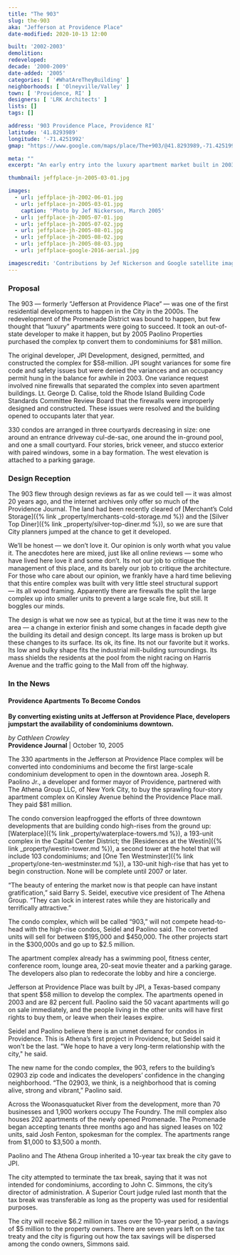 ```yaml
---
title: "The 903"
slug: the-903
aka: "Jefferson at Providence Place"
date-modified: 2020-10-13 12:00

built: '2002-2003'
demolition: 
redeveloped: 
decade: '2000-2009'
date-added: '2005'
categories: [ '#WhatAreTheyBuilding' ]
neighborhoods: [ 'Olneyville/Valley' ]
town: [ 'Providence, RI' ]
designers: [ 'LRK Architects' ]
lists: []
tags: []

address: '903 Providence Place, Providence RI'
latitude: '41.8293989'
longitude: '-71.4251992'
gmap: "https://www.google.com/maps/place/The+903/@41.8293989,-71.4251992,18z/data=!4m5!3m4!1s0x89e4450f00019e67:0x27e3e40ca72c034d!8m2!3d41.8279599!4d-71.4215192"

meta: ""
excerpt: "An early entry into the luxury apartment market built in 2003. By 2005 it was purchased and redeveloped as 330 condominiums."

thumbnail: jeffplace-jn-2005-03-01.jpg

images:
  - url: jeffplace-jh-2002-06-01.jpg
  - url: jeffplace-jn-2005-03-01.jpg
    caption: 'Photo by Jef Nickerson, March 2005'
  - url: jeffplace-jh-2005-07-01.jpg
  - url: jeffplace-jh-2005-07-02.jpg
  - url: jeffplace-jh-2005-08-01.jpg
  - url: jeffplace-jh-2005-08-02.jpg
  - url: jeffplace-jh-2005-08-03.jpg
  - url: jeffplace-google-2016-aerial.jpg

imagescredit: 'Contributions by Jef Nickerson and Google satellite imagery'
---
```


### Proposal

The 903 — formerly “Jefferson at Providence Place“ — was one of the first residential developments to happen in the City in the 2000s. The redevelopment of the Promenade District was bound to happen, but few thought that “luxury” apartments were going to succeed. It took an out-of-state developer to make it happen, but by 2005 Paolino Properties purchased the complex tp convert them to condominiums for $81 million. 

The original developer, JPI Development, designed, permitted, and constructed the complex for $58-million. JPI sought variances for some fire code and safety issues but were denied the variances and an occupancy permit hung in the balance for awhile in 2003. One variance request involved nine firewalls that separated the complex into seven apartment buildings. Lt. George D. Calise, told the Rhode Island Building Code Standards Committee Review Board that the firewalls were improperly designed and constructed. These issues were resolved and the building opened to occupants later that year. 

330 condos are arranged in three courtyards decreasing in size: one around an entrance driveway cul-de-sac, one around the in-ground pool, and one a small courtyard. Four stories, brick veneer, and stucco exterior with paired windows, some in a bay formation. The west elevation is attached to a parking garage. 


### Design Reception

The 903 flew through design reviews as far as we could tell — it was almost 20 years ago, and the internet archives only offer so much of the Providence Journal. The land had been recently cleared of [Merchant’s Cold Storage]({% link _property/merchants-cold-storage.md %}) and the [Silver Top Diner]({% link _property/silver-top-diner.md %}), so we are sure that City planners jumped at the chance to get it developed. 

We’ll be honest — we don’t love it. Our opinion is only worth what you value it. The anecdotes here are mixed, just like all online reviews — some who have lived here love it and some don’t. Its not our job to critique the management of this place, and its barely our job to critique the architecture. For those who care about our opinion, we frankly have a hard time believing that this entire complex was built with very little steel structural support — its all wood framing. Apparently there are firewalls the split the large complex up into smaller units to prevent a large scale fire, but still. It boggles our minds. 

The design is what we now see as typical, but at the time it was new to the area — a change in exterior finish and some changes in facade depth give the building its detail and design concept. Its large mass is broken up but these changes to its surface. Its ok, its fine. Its not our favorite but it works. Its low and bulky shape fits the industrial mill-building surroundings. Its mass shields the residents at the pool from the night racing on Harris Avenue and the traffic going to the Mall from off the highway. 


### In the News

#### Providence Apartments To Become Condos

**By converting existing units at Jefferson at Providence Place, developers jumpstart the availability of condominiums downtown.**

_by Cathleen Crowley_  
**Providence Journal** | October 10, 2005

The 330 apartments in the Jefferson at Providence Place complex will be converted into condominiums and become the first large-scale condominium development to open in the downtown area. Joseph R. Paolino Jr., a developer and former mayor of Providence, partnered with The Athena Group LLC, of New York City, to buy the sprawling four-story apartment complex on Kinsley Avenue behind the Providence Place mall. They paid $81 million.

The condo conversion leapfrogged the efforts of three downtown developments that are building condo high-rises from the ground up: [Waterplace]({% link _property/waterplace-towers.md %}), a 193-unit complex in the Capital Center District; the [Residences at the Westin]({% link _property/westin-tower.md %}), a second tower at the hotel that will include 103 condominiums; and [One Ten Westminster]({% link _property/one-ten-westminster.md %}), a 130-unit high-rise that has yet to begin construction. None will be complete until 2007 or later.

“The beauty of entering the market now is that people can have instant gratification,” said Barry S. Seidel, executive vice president of The Athena Group. “They can lock in interest rates while they are historically and terrifically attractive.”

The condo complex, which will be called “903,” will not compete head-to-head with the high-rise condos, Seidel and Paolino said. The converted units will sell for between $195,000 and $450,000. The other projects start in the $300,000s and go up to $2.5 million.

The apartment complex already has a swimming pool, fitness center, conference room, lounge area, 20-seat movie theater and a parking garage. The developers also plan to redecorate the lobby and hire a concierge.

Jefferson at Providence Place was built by JPI, a Texas-based company that spent $58 million to develop the complex. The apartments opened in 2003 and are 82 percent full. Paolino said the 50 vacant apartments will go on sale immediately, and the people living in the other units will have first rights to buy them, or leave when their leases expire.

Seidel and Paolino believe there is an unmet demand for condos in Providence. This is Athena’s first project in Providence, but Seidel said it won't be the last. "We hope to have a very long-term relationship with the city," he said.

The new name for the condo complex, the 903, refers to the building’s 02903 zip code and indicates the developers’ confidence in the changing neighborhood. “The 02903, we think, is a neighborhood that is coming alive, strong and vibrant,” Paolino said.

Across the Woonasquatucket River from the development, more than 70 businesses and 1,900 workers occupy The Foundry. The mill complex also houses 202 apartments of the newly opened Promenade. The Promenade began accepting tenants three months ago and has signed leases on 102 units, said Josh Fenton, spokesman for the complex. The apartments range from $1,000 to $3,500 a month.

Paolino and The Athena Group inherited a 10-year tax break the city gave to JPI.

The city attempted to terminate the tax break, saying that it was not intended for condominiums, according to John C. Simmons, the city’s director of administration. A Superior Court judge ruled last month that the tax break was transferable as long as the property was used for residential purposes.

The city will receive $6.2 million in taxes over the 10-year period, a savings of $5 million to the property owners. There are seven years left on the tax treaty and the city is figuring out how the tax savings will be dispersed among the condo owners, Simmons said.
